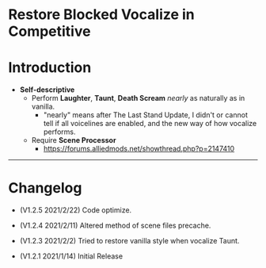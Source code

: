 # Restore Blocked Vocalize in Competitive

# Introduction
- **Self-descriptive**
	- Perform **Laughter**, **Taunt**, **Death Scream** _nearly_ as naturally as in vanilla.
		- "nearly" means after The Last Stand Update, I didn't or cannot tell if all voicelines are enabled, and the new way of how vocalize performs.
	- Require **Scene Processor**
		- https://forums.alliedmods.net/showthread.php?p=2147410

<hr>

# Changelog
- (V1.2.5 2021/2/22) Code optimize.

- (V1.2.4 2021/2/11) Altered method of scene files precache.

- (V1.2.3 2021/2/2) Tried to restore vanilla style when vocalize Taunt.

- (V1.2.1 2021/1/14) Initial Release